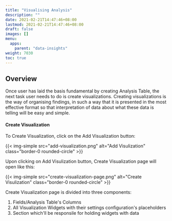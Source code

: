```yaml
---
title: "Visualising Analysis"
description: ""
date: 2021-02-21T14:47:46+08:00
lastmod: 2021-02-21T14:47:46+08:00
draft: false
images: []
menu:
  apps:
    parent: "data-insights"
weight: 7030
toc: true
---
```


## Overview

Once user has laid the basis fundamental by creating Analysis Table, the next task user needs to do is create visualizations.
Creating visualizations is the way of organising findings, in such a way that it is presented in the most effective format so that interpretation of data about what these data is telling will be easy and simple.

#### Create Visualization
To Create Visualization, click on the Add Visualization button:

{{< img-simple src="add-visualization.png" alt="Add Visulization" class="border-0 rounded-circle" >}}

Upon clicking on Add Visulization button, Create Visualization page will open like this:

{{< img-simple src="create-visualization-page.png" alt="Create Visulization" class="border-0 rounded-circle" >}}

Create Visualization page is divided into three components:
1. Fields/Analysis Table's Columns
2. All Visualization Widgets with their settings configuration's placeholders
3. Section which'll be responsile for holding widgets with data

